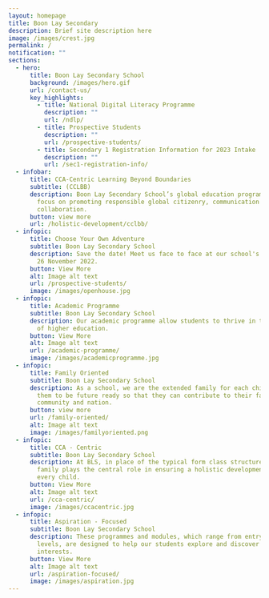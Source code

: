 ```yaml
---
layout: homepage
title: Boon Lay Secondary
description: Brief site description here
image: /images/crest.jpg
permalink: /
notification: ""
sections:
  - hero:
      title: Boon Lay Secondary School
      background: /images/hero.gif
      url: /contact-us/
      key_highlights:
        - title: National Digital Literacy Programme
          description: ""
          url: /ndlp/
        - title: Prospective Students
          description: ""
          url: /prospective-students/
        - title: Secondary 1 Registration Information for 2023 Intake
          description: ""
          url: /sec1-registration-info/
  - infobar:
      title: CCA-Centric Learning Beyond Boundaries
      subtitle: (CCLBB)
      description: Boon Lay Secondary School’s global education programme. With its
        focus on promoting responsible global citizenry, communication and
        collaboration.
      button: view more
      url: /holistic-development/cclbb/
  - infopic:
      title: Choose Your Own Adventure
      subtitle: Boon Lay Secondary School
      description: Save the date! Meet us face to face at our school's Open House on
        26 November 2022.
      button: View More
      alt: Image alt text
      url: /prospective-students/
      image: /images/openhouse.jpg
  - infopic:
      title: Academic Programme
      subtitle: Boon Lay Secondary School
      description: Our academic programme allow students to thrive in their next stage
        of higher education.
      button: View More
      alt: Image alt text
      url: /academic-programme/
      image: /images/academicprogramme.jpg
  - infopic:
      title: Family Oriented
      subtitle: Boon Lay Secondary School
      description: As a school, we are the extended family for each child. We prepare
        them to be future ready so that they can contribute to their family,
        community and nation.
      button: view more
      url: /family-oriented/
      alt: Image alt text
      image: /images/familyoriented.png
  - infopic:
      title: CCA - Centric
      subtitle: Boon Lay Secondary School
      description: At BLS, in place of the typical form class structure, the CCA
        family plays the central role in ensuring a holistic development for
        every child.
      button: View More
      alt: Image alt text
      url: /cca-centric/
      image: /images/ccacentric.jpg
  - infopic:
      title: Aspiration - Focused
      subtitle: Boon Lay Secondary School
      description: These programmes and modules, which range from entry to advanced
        levels, are designed to help our students explore and discover their
        interests.
      button: View More
      alt: Image alt text
      url: /aspiration-focused/
      image: /images/aspiration.jpg
---
```

